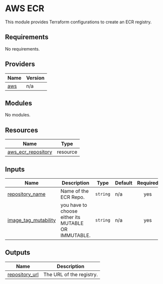 # AWS ECR

This module provides Terraform configurations to create an ECR registry.

## Requirements

No requirements.

## Providers

| Name | Version |
|------|---------|
| <a name="provider_aws"></a> [aws](#provider\_aws) | n/a |

## Modules

No modules.

## Resources

| Name | Type |
|------|------|
| [aws_ecr_repository](https://registry.terraform.io/providers/hashicorp/aws/latest/docs/resources/ecr_repository) | resource |


## Inputs

| Name | Description                                         | Type | Default | Required |
|------|-----------------------------------------------------|------|---------|:--------:|
| <a name="repository_name"></a> [repository_name](#repository_name) | Name of the ECR Repo.                               | `string` | n/a | yes |
| <a name="image_tag_mutability"></a> [image_tag_mutability](#image_tag_mutability) | you have to choose either its MUTABLE OR IMMUTABLE. | `string` | n/a | yes |


## Outputs

| Name | Description              |
|------|--------------------------|
| <a name="repository_url"></a> [repository_url](#repository_url) | The URL of the registry. |
